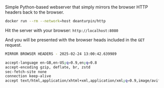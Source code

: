 Simple Python-based webserver that simply mirrors the browser HTTP headers back to the browser.

```bash
docker run --rm --network=host deanturpin/http
```

Hit the server with your browser: `http://localhost:8080`

And you will be presented with the browser heads included in the `GET` request.

```bash
MIRROR BROWSER HEADERS - 2025-02-24 13:00:42.639989

accept-language en-GB,en-US;q=0.9,en;q=0.8
accept-encoding gzip, deflate, br, zstd
sec-fetch-site none
connection keep-alive
accept text/html,application/xhtml+xml,application/xml;q=0.9,image/avif,image/webp,image/apng,*/*;q=0.8,application/signed-exchange;v=b3;q=0.7
```
